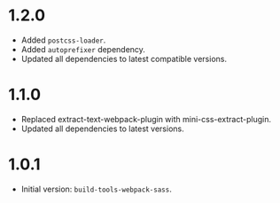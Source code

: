 # 1.2.0

- Added `postcss-loader`.
- Added `autoprefixer` dependency.
- Updated all dependencies to latest compatible versions.

# 1.1.0

- Replaced extract-text-webpack-plugin with mini-css-extract-plugin.
- Updated all dependencies to latest versions.

# 1.0.1

- Initial version: `build-tools-webpack-sass`.
